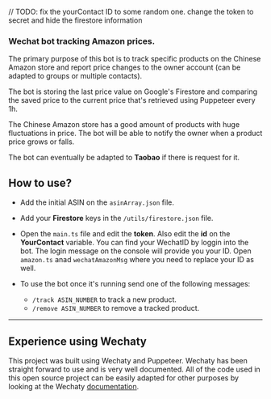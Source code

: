 // TODO: fix the yourContact ID to some random one. change the token to secret and hide the firestore information

### Wechat bot tracking Amazon prices.

The primary purpose of this bot is to track specific products on the Chinese Amazon store and report price changes to the owner account (can be adapted to groups or multiple contacts).

The bot is storing the last price value on Google's Firestore and comparing the saved price to the current price that's retrieved using Puppeteer every 1h.

The Chinese Amazon store has a good amount of products with huge fluctuations in price. The bot will be able to notify the owner when a product price grows or falls.

The bot can eventually be adapted to **Taobao** if there is request for it.

## How to use?

- Add the initial ASIN on the `asinArray.json` file.
- Add your **Firestore** keys in the `/utils/firestore.json` file.
- Open the `main.ts` file and edit the **token**. Also edit the **id** on the **YourContact** variable. You can find your WechatID by loggin into the bot. The login message on the console will provide you your ID. Open `amazon.ts` anad `wechatAmazonMsg` where you need to replace your ID as well.

- To use the bot once it's running send one of the following messages:
  - `/track ASIN_NUMBER` to track a new product.
  - `/remove ASIN_NUMBER` to remove a tracked product.

---

## Experience using Wechaty

This project was built using Wechaty and Puppeteer.
Wechaty has been straight forward to use and is very well documented. All of the code used in this open source project can be easily adapted for other purposes by looking at the Wechaty [documentation](https://github.com/wechaty/wechaty/blob/master/docs/index.md).
